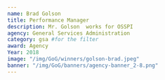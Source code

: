 ```yaml
---
name: Brad Golson
title: Performance Manager
description: Mr. Golson  works for OSSPI
agency: General Services Administration
category: gsa #for the filter
award: Agency
Year: 2018
image: "/img/GoG/winners/golson-brad.jpeg"
banner: "/img/GoG/banners/agency-banner_2-8.png"
---
```

